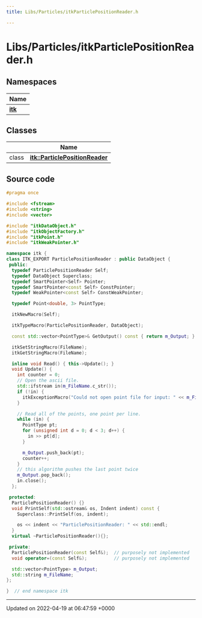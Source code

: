 ```yaml
---
title: Libs/Particles/itkParticlePositionReader.h

---
```


# Libs/Particles/itkParticlePositionReader.h



## Namespaces

| Name           |
| -------------- |
| **[itk](../Namespaces/namespaceitk.md)**  |

## Classes

|                | Name           |
| -------------- | -------------- |
| class | **[itk::ParticlePositionReader](../Classes/classitk_1_1ParticlePositionReader.md)**  |




## Source code

```cpp
#pragma once

#include <fstream>
#include <string>
#include <vector>

#include "itkDataObject.h"
#include "itkObjectFactory.h"
#include "itkPoint.h"
#include "itkWeakPointer.h"

namespace itk {
class ITK_EXPORT ParticlePositionReader : public DataObject {
 public:
  typedef ParticlePositionReader Self;
  typedef DataObject Superclass;
  typedef SmartPointer<Self> Pointer;
  typedef SmartPointer<const Self> ConstPointer;
  typedef WeakPointer<const Self> ConstWeakPointer;

  typedef Point<double, 3> PointType;

  itkNewMacro(Self);

  itkTypeMacro(ParticlePositionReader, DataObject);

  const std::vector<PointType>& GetOutput() const { return m_Output; }

  itkSetStringMacro(FileName);
  itkGetStringMacro(FileName);

  inline void Read() { this->Update(); }
  void Update() {
    int counter = 0;
    // Open the ascii file.
    std::ifstream in(m_FileName.c_str());
    if (!in) {
      itkExceptionMacro("Could not open point file for input: " << m_FileName.c_str());
    }

    // Read all of the points, one point per line.
    while (in) {
      PointType pt;
      for (unsigned int d = 0; d < 3; d++) {
        in >> pt[d];
      }

      m_Output.push_back(pt);
      counter++;
    }
    // this algorithm pushes the last point twice
    m_Output.pop_back();
    in.close();
  };

 protected:
  ParticlePositionReader() {}
  void PrintSelf(std::ostream& os, Indent indent) const {
    Superclass::PrintSelf(os, indent);

    os << indent << "ParticlePositionReader: " << std::endl;
  }
  virtual ~ParticlePositionReader(){};

 private:
  ParticlePositionReader(const Self&);  // purposely not implemented
  void operator=(const Self&);          // purposely not implemented

  std::vector<PointType> m_Output;
  std::string m_FileName;
};

}  // end namespace itk
```


-------------------------------

Updated on 2022-04-19 at 06:47:59 +0000
